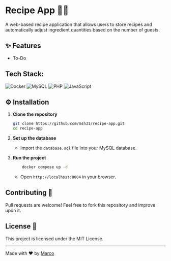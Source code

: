 # Recipe App 👨‍🍳

A web-based recipe application that allows users to store recipes and automatically adjust ingredient quantities based on the number of guests.

## ✨ Features 
- To-Do

## Tech Stack:
![Docker](https://img.shields.io/badge/docker-%230db7ed.svg?style=for-the-badge&logo=docker&logoColor=white)
![MySQL](https://img.shields.io/badge/mysql-4479A1.svg?style=for-the-badge&logo=mysql&logoColor=white)
![PHP](https://img.shields.io/badge/php-%23777BB4.svg?style=for-the-badge&logo=php&logoColor=white)
![JavaScript](https://img.shields.io/badge/javascript-%23323330.svg?style=for-the-badge&logo=javascript&logoColor=%23F7DF1E)


## ⚙️ Installation

1. **Clone the repository**
   ```bash
   git clone https://github.com/msh31/recipe-app.git
   cd recipe-app
   ```

2. **Set up the database**
   - Import the `database.sql` file into your MySQL database.

3. **Run the project**
    ```bash
        docker compose up -d
    ```
   - Open `http://localhost:8004` in your browser.

## Contributing 🤝
Pull requests are welcome! Feel free to fork this repository and improve upon it.

## License 📜
This project is licensed under the MIT License.

---
Made with ❤️ by [Marco](https://marco007.dev/)